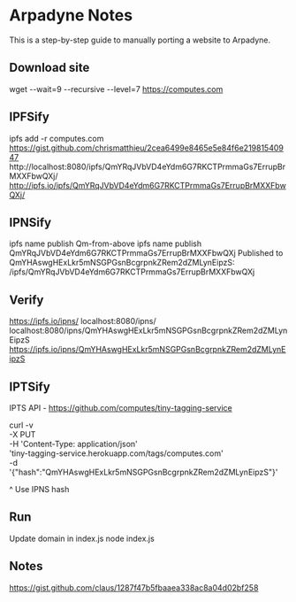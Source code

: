 # Arpadyne Notes

This is a step-by-step guide to manually porting a website to Arpadyne.

## Download site
wget --wait=9 --recursive --level=7 https://computes.com

## IPFSify
ipfs add -r computes.com
https://gist.github.com/chrismatthieu/2cea6499e8465e5e84f6e21981540947
http://localhost:8080/ipfs/QmYRqJVbVD4eYdm6G7RKCTPrmmaGs7ErrupBrMXXFbwQXj/
http://ipfs.io/ipfs/QmYRqJVbVD4eYdm6G7RKCTPrmmaGs7ErrupBrMXXFbwQXj/


## IPNSify
ipfs name publish Qm-from-above
ipfs name publish QmYRqJVbVD4eYdm6G7RKCTPrmmaGs7ErrupBrMXXFbwQXj
Published to QmYHAswgHExLkr5mNSGPGsnBcgrpnkZRem2dZMLynEipzS: /ipfs/QmYRqJVbVD4eYdm6G7RKCTPrmmaGs7ErrupBrMXXFbwQXj

## Verify
https://ipfs.io/ipns/<peer-id>
localhost:8080/ipns/<peer-id>
localhost:8080/ipns/QmYHAswgHExLkr5mNSGPGsnBcgrpnkZRem2dZMLynEipzS
https://ipfs.io/ipns/QmYHAswgHExLkr5mNSGPGsnBcgrpnkZRem2dZMLynEipzS

## IPTSify
IPTS API - https://github.com/computes/tiny-tagging-service

curl -v \
  -X PUT \
  -H 'Content-Type: application/json' \
  'tiny-tagging-service.herokuapp.com/tags/computes.com' \
  -d '{"hash":"QmYHAswgHExLkr5mNSGPGsnBcgrpnkZRem2dZMLynEipzS"}'

^ Use IPNS hash

## Run
Update domain in index.js
node index.js

## Notes
https://gist.github.com/claus/1287f47b5fbaaea338ac8a04d02bf258
